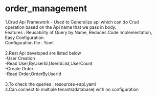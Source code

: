 # order_management
1.Crud Api Framework - Used to Generalize api which can do Crud operation based on the Api name that we pass in body.
<br />
Features : Reusability of Query by Name, Reduces Code Implementation, Easy Configuration.
<br />
Configuration file : Yaml.
<br />
<br />
2.Rest Api developed are listed below
<br />
-User Creation
<br />
-Read User,ByUserId,UserIdList,UserCount
<br />
-Create Order
<br />
-Read Order,OrderByUserId
<br />
<br />
3.To check the queries : resources->api.yaml
<br />
4.Can connect to multiple tenants(database) with no configuration 
<br />
